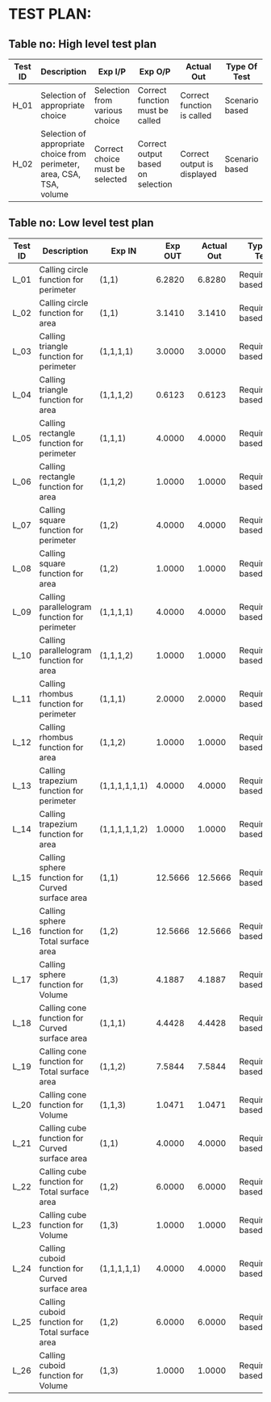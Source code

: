 # TEST PLAN:

## Table no: High level test plan

| **Test ID** | **Description**                                              | **Exp I/P** | **Exp O/P** | **Actual Out** |**Type Of Test**  |    
|-------------|--------------------------------------------------------------|------------|-------------|----------------|------------------|
|  H_01       |Selection of appropriate choice|Selection from various choice|Correct function must be called|Correct function is called|Scenario based  |
|  H_02       |Selection of appropriate choice from perimeter, area, CSA, TSA, volume|Correct choice must be selected|Correct output based on selection|Correct output is displayed|Scenario based    |
## Table no: Low level test plan

| **Test ID** | **Description**                                              | **Exp IN** | **Exp OUT** | **Actual Out** |**Type Of Test**  |    
|-------------|--------------------------------------------------------------|------------|-------------|----------------|------------------|
|  L_01       |Calling circle function for perimeter|(1,1)|6.2820|6.8280| Requirement based |
|  L_02       |Calling circle function for area|(1,1)|3.1410|3.1410| Requirement based |
|  L_03       |Calling triangle function for perimeter |(1,1,1,1)|3.0000|3.0000|Requirement based |
|  L_04       |Calling triangle function for area| (1,1,1,2)|0.6123|0.6123|Requirement based  |
|  L_05       |Calling rectangle function for perimeter|(1,1,1)|4.0000|4.0000| Requirement based |
|  L_06       |Calling rectangle function for area|(1,1,2)|1.0000|1.0000| Requirement based |
|  L_07       |Calling square function for perimeter |(1,2)|4.0000|4.0000|Requirement based |
|  L_08      |Calling square function for area| (1,2)|1.0000|1.0000|Requirement based  |
|  L_09       |Calling parallelogram function for perimeter|(1,1,1,1)|4.0000|4.0000| Requirement based |
|  L_10       |Calling parallelogram function for area|(1,1,1,2)|1.0000|1.0000| Requirement based |
|  L_11       |Calling rhombus function for perimeter |(1,1,1)|2.0000|2.0000|Requirement based |
|  L_12       |Calling rhombus function for area| (1,1,2)|1.0000|1.0000|Requirement based  |
|  L_13       |Calling trapezium function for perimeter|(1,1,1,1,1,1)|4.0000|4.0000| Requirement based |
|  L_14       |Calling trapezium function for area|(1,1,1,1,1,2)|1.0000|1.0000| Requirement based |
|  L_15       |Calling sphere function for Curved surface area |(1,1)|12.5666|12.5666|Requirement based |
|  L_16      |Calling sphere function for Total surface area| (1,2)|12.5666|12.5666|Requirement based  |
|  L_17      |Calling sphere function for Volume| (1,3)|4.1887|4.1887|Requirement based  |
|  L_18      |Calling cone function for Curved surface area |(1,1,1)|4.4428|4.4428|Requirement based |
|  L_19      |Calling cone function for Total surface area| (1,1,2)|7.5844|7.5844|Requirement based  |
|  L_20      |Calling cone function for Volume| (1,1,3)|1.0471|1.0471|Requirement based  |
|  L_21       |Calling cube function for Curved surface area |(1,1)|4.0000|4.0000|Requirement based |
|  L_22      |Calling cube function for Total surface area| (1,2)|6.0000|6.0000|Requirement based  |
|  L_23      |Calling cube function for Volume| (1,3)|1.0000|1.0000|Requirement based  |
|  L_24       |Calling cuboid function for Curved surface area |(1,1,1,1,1)|4.0000|4.0000|Requirement based |
|  L_25      |Calling cuboid function for Total surface area| (1,2)|6.0000|6.0000|Requirement based  |
|  L_26      |Calling cuboid function for Volume| (1,3)|1.0000|1.0000|Requirement based  |

